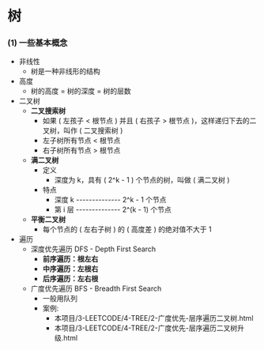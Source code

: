 # 树

### (1) 一些基本概念

- 非线性
  - 树是一种非线形的结构
- 高度
  - 树的高度 = 树的深度 = 树的层数
- 二叉树
  - **二叉搜索树**
    - 如果 ( 左孩子 < 根节点 ) 并且 ( 右孩子 > 根节点 )，这样递归下去的二叉树，叫作 ( 二叉搜索树 )
    - 左子树所有节点 < 根节点
    - 右子树所有节点 > 根节点
  - **满二叉树**
    - 定义
      - 深度为 k，具有 ( 2^k - 1 ) 个节点的树，叫做 ( 满二叉树 )
    - 特点
      - 深度 k -------------- 2^k - 1 个节点
      - 第 i 层 -------------- 2^(k - 1) 个节点
  - **平衡二叉树**
    - 每个节点的 ( 左右子树 ) 的 ( 高度差 ) 的绝对值不大于 1
- 遍历
  - 深度优先遍历 DFS - Depth First Search
    - **前序遍历：根左右**
    - **中序遍历：左根右**
    - **后序遍历：左右根**
  - 广度优先遍历 BFS - Breadth First Search
    - 一般用队列
    - 案例:
      - 本项目/3-LEETCODE/4-TREE/2-广度优先-层序遍历二叉树.html
      - 本项目/3-LEETCODE/4-TREE/2-广度优先-层序遍历二叉树升级.html
